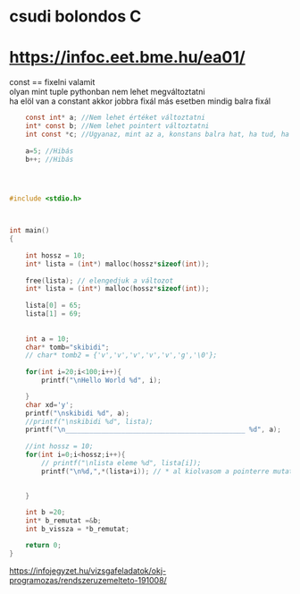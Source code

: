 # csudi bolondos C
# https://infoc.eet.bme.hu/ea01/

const == fixelni valamit<br>
olyan mint tuple pythonban nem lehet megváltoztatni <br>
ha elöl van a constant akkor jobbra fixál más esetben mindig balra fixál<br>
```c
    const int* a; //Nem lehet értéket változtatni
    int* const b; //Nem lehet pointert változtatni
    int const *c; //Ugyanaz, mint az a, konstans balra hat, ha tud, ha nem jobbra
    
    a=5; //Hibás
    b++; //Hibás
```



```c



#include <stdio.h>



int main()
{
    
    int hossz = 10;
    int* lista = (int*) malloc(hossz*sizeof(int));
    
    free(lista); // elengedjuk a változot
    int* lista = (int*) malloc(hossz*sizeof(int));
    
    lista[0] = 65;
    lista[1] = 69;
    
    
    int a = 10;
    char* tomb="skibidi";
    // char* tomb2 = {'v','v','v','v','v','g','\0'};
    
    for(int i=20;i<100;i++){
        printf("\nHello World %d", i);

    }
    char xd='y';
    printf("\nskibidi %d", a);
    //printf("\nskibidi %d", lista);
    printf("\n_____________________________________________ %d", a);
    
    //int hossz = 10;
    for(int i=0;i<hossz;i++){
        // printf("\nlista eleme %d", lista[i]);
        printf("\n%d,",*(lista+i)); // * al kiolvasom a pointerre mutato memoria cella értékét
        

    }
    
    int b =20;
    int* b_remutat =&b;
    int b_vissza = *b_remutat;

    return 0;
}


```
https://infojegyzet.hu/vizsgafeladatok/okj-programozas/rendszeruzemelteto-191008/

```c

```
